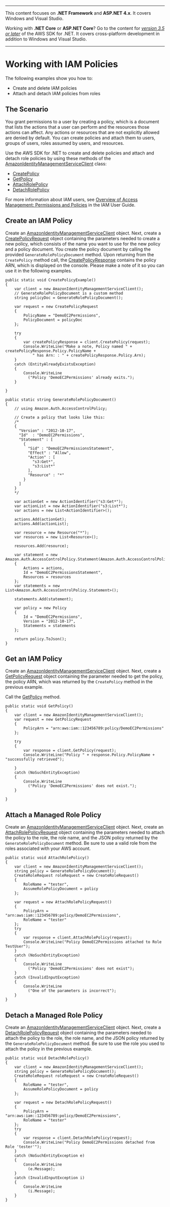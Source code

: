 --------

This content focuses on **\.NET Framework** and **ASP\.NET 4\.x**\. It covers Windows and Visual Studio\.

Working with **\.NET Core** or **ASP\.NET Core**? Go to the content for *[version 3\.5 or later](https://docs.aws.amazon.com/sdk-for-net/latest/developer-guide/welcome.html)* of the AWS SDK for \.NET\. It covers cross\-platform development in addition to Windows and Visual Studio\.

--------

# Working with IAM Policies<a name="iam-examples-policies"></a>

The following examples show you how to:
+ Create and delete IAM policies
+ Attach and detach IAM policies from roles

## The Scenario<a name="the-scenario"></a>

You grant permissions to a user by creating a policy, which is a document that lists the actions that a user can perform and the resources those actions can affect\. Any actions or resources that are not explicitly allowed are denied by default\. You can create policies and attach them to users, groups of users, roles assumed by users, and resources\.

Use the AWS SDK for \.NET to create and delete policies and attach and detach role policies by using these methods of the [AmazonIdentityManagementServiceClient](https://docs.aws.amazon.com/sdkfornet/v3/apidocs/items/IAM/TIAMServiceClient.html) class:
+  [CreatePolicy](https://docs.aws.amazon.com/sdkfornet/v3/apidocs/items/IAM/MIAMServiceCreatePolicyCreatePolicyRequest.html) 
+  [GetPolicy](https://docs.aws.amazon.com/sdkfornet/v3/apidocs/items/IAM/MIAMServiceGetPolicyGetPolicyRequest.html) 
+  [AttachRolePolicy](https://docs.aws.amazon.com/sdkfornet/v3/apidocs/items/IAM/MIAMServiceAttachRolePolicyAttachRolePolicyRequest.html) 
+  [DetachRolePolicy](https://docs.aws.amazon.com/sdkfornet/v3/apidocs/items/IAM/MIAMServiceDetachRolePolicyDetachRolePolicyRequest.html) 

For more information about IAM users, see [Overview of Access Management: Permissions and Policies](https://docs.aws.amazon.com/IAM/latest/UserGuide/introduction_access-management.html.html) in the IAM User Guide\.

## Create an IAM Policy<a name="create-an-iam-policy"></a>

Create an [AmazonIdentityManagementServiceClient](https://docs.aws.amazon.com/sdkfornet/v3/apidocs/items/IAM/TIAMServiceClient.html) object\. Next, create a [CreatePolicyRequest](https://docs.aws.amazon.com/sdkfornet/v3/apidocs/items/IAM/TCreatePolicyRequest.html) object containing the parameters needed to create a new policy, which consists of the name you want to use for the new policy and a policy document\. You create the policy document by calling the provided `GenerateRolePolicyDocument` method\. Upon returning from the `CreatePolicy` method call, the [CreatePolicyResponse](https://docs.aws.amazon.com/sdkfornet/v3/apidocs/items/IAM/TCreatePolicyResponse.html) contains the policy ARN, which is displayed on the console\. Please make a note of it so you can use it in the following examples\.

```
public static void CreatePolicyExample()
{
    var client = new AmazonIdentityManagementServiceClient();
    // GenerateRolePolicyDocument is a custom method
    string policyDoc = GenerateRolePolicyDocument();

    var request = new CreatePolicyRequest
    {
        PolicyName = "DemoEC2Permissions",
        PolicyDocument = policyDoc
    };

    try
    {
        var createPolicyResponse = client.CreatePolicy(request);
        Console.WriteLine("Make a note, Policy named " + createPolicyResponse.Policy.PolicyName +
            " has Arn: : " + createPolicyResponse.Policy.Arn);
    }
    catch (EntityAlreadyExistsException)
    {
        Console.WriteLine
          ("Policy 'DemoEC2Permissions' already exits.");
    }

}

public static string GenerateRolePolicyDocument()
{
    // using Amazon.Auth.AccessControlPolicy;

    // Create a policy that looks like this:
    /*
    {
      "Version" : "2012-10-17",
      "Id"  : "DemoEC2Permissions",
      "Statement" : [
        {
          "Sid" : "DemoEC2PermissionsStatement",
          "Effect" : "Allow",
          "Action" : [
            "s3:Get*",
            "s3:List*"
          ],
          "Resource" : "*"
        }
      ]
    }
    */

    var actionGet = new ActionIdentifier("s3:Get*");
    var actionList = new ActionIdentifier("s3:List*");
    var actions = new List<ActionIdentifier>();

    actions.Add(actionGet);
    actions.Add(actionList);

    var resource = new Resource("*");
    var resources = new List<Resource>();

    resources.Add(resource);

    var statement = new Amazon.Auth.AccessControlPolicy.Statement(Amazon.Auth.AccessControlPolicy.Statement.StatementEffect.Allow)
    {
        Actions = actions,
        Id = "DemoEC2PermissionsStatement",
        Resources = resources
    };
    var statements = new List<Amazon.Auth.AccessControlPolicy.Statement>();

    statements.Add(statement);

    var policy = new Policy
    {
        Id = "DemoEC2Permissions",
        Version = "2012-10-17",
        Statements = statements
    };

    return policy.ToJson();
}
```

## Get an IAM Policy<a name="get-an-iam-policy"></a>

Create an [AmazonIdentityManagementServiceClient](https://docs.aws.amazon.com/sdkfornet/v3/apidocs/items/IAM/TIAMServiceClient.html) object\. Next, create a [GetPolicyRequest](https://docs.aws.amazon.com/sdkfornet/v3/apidocs/items/IAM/TGetPolicyRequest.html) object containing the parameter needed to get the policy, the policy ARN, which was returned by the `CreatePolicy` method in the previous example\.

Call the [GetPolicy](https://docs.aws.amazon.com/sdkfornet/v3/apidocs/items/IAM/MIAMServiceGetPolicyGetPolicyRequest.html) method\.

```
public static void GetPolicy()
{
    var client = new AmazonIdentityManagementServiceClient();
    var request = new GetPolicyRequest
    {
        PolicyArn = "arn:aws:iam::123456789:policy/DemoEC2Permissions"
    };

    try
    {
        var response = client.GetPolicy(request);
        Console.WriteLine("Policy " + response.Policy.PolicyName + "successfully retrieved");

    }
    catch (NoSuchEntityException)
    {
        Console.WriteLine
          ("Policy 'DemoEC2Permissions' does not exist.");
    }

}
```

## Attach a Managed Role Policy<a name="attach-a-managed-role-policy"></a>

Create an [AmazonIdentityManagementServiceClient](https://docs.aws.amazon.com/sdkfornet/v3/apidocs/items/IAM/TIAMServiceClient.html) object\. Next, create an [AttachRolePolicyRequest](https://docs.aws.amazon.com/sdkfornet/v3/apidocs/items/IAM/TAttachRolePolicyRequest.html) object containing the parameters needed to attach the policy to the role, the role name, and the JSON policy returned by the `GenerateRolePolicyDocument` method\. Be sure to use a valid role from the roles associated with your AWS account\.

```
public static void AttachRolePolicy()
{
    var client = new AmazonIdentityManagementServiceClient();
    string policy = GenerateRolePolicyDocument();
    CreateRoleRequest roleRequest = new CreateRoleRequest()
    {
        RoleName = "tester",
        AssumeRolePolicyDocument = policy
    };

    var request = new AttachRolePolicyRequest()
    {
        PolicyArn = "arn:aws:iam::123456789:policy/DemoEC2Permissions",
        RoleName = "tester"
    };
    try
    {
        var response = client.AttachRolePolicy(request);
        Console.WriteLine("Policy DemoEC2Permissions attached to Role TestUser");
    }
    catch (NoSuchEntityException)
    {
        Console.WriteLine
          ("Policy 'DemoEC2Permissions' does not exist");
    }
    catch (InvalidInputException)
    {
        Console.WriteLine
          ("One of the parameters is incorrect");
    }
}
```

## Detach a Managed Role Policy<a name="detach-a-managed-role-policy"></a>

Create an [AmazonIdentityManagementServiceClient](https://docs.aws.amazon.com/sdkfornet/v3/apidocs/items/IAM/TIAMServiceClient.html) object\. Next, create a [DetachRolePolicyRequest](https://docs.aws.amazon.com/sdkfornet/v3/apidocs/items/IAM/TDetachRolePolicyRequest.html) object containing the parameters needed to attach the policy to the role, the role name, and the JSON policy returned by the `GenerateRolePolicyDocument` method\. Be sure to use the role you used to attach the policy in the previous example\.

```
public static void DetachRolePolicy()
{
    var client = new AmazonIdentityManagementServiceClient();
    string policy = GenerateRolePolicyDocument();
    CreateRoleRequest roleRequest = new CreateRoleRequest()
    {
        RoleName = "tester",
        AssumeRolePolicyDocument = policy
    };

    var request = new DetachRolePolicyRequest()
    {
        PolicyArn = "arn:aws:iam::123456789:policy/DemoEC2Permissions",
        RoleName = "tester"
    };
    try
    {
        var response = client.DetachRolePolicy(request);
        Console.WriteLine("Policy DemoEC2Permissions detached from Role 'tester'");
    }
    catch (NoSuchEntityException e)
    {
        Console.WriteLine
          (e.Message);
    }
    catch (InvalidInputException i)
    {
        Console.WriteLine
          (i.Message);
    }
}
```